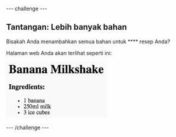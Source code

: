 \--- challenge \---

## Tantangan: Lebih banyak bahan

Bisakah Anda menambahkan semua bahan untuk **** resep Anda?

Halaman web Anda akan terlihat seperti ini:

![screenshot](images/recipe-more-ingredients.png)

\--- /challenge \---